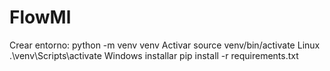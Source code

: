 # FlowMl

Crear entorno: 
python -m venv venv
Activar
source venv/bin/activate  Linux
.\venv\Scripts\activate Windows
installar
pip install -r requirements.txt
